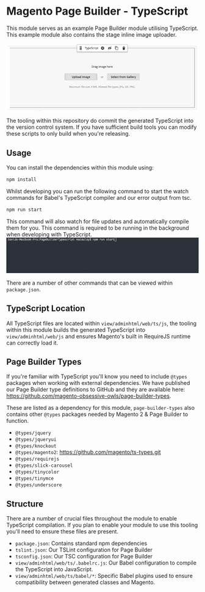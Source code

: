 # Magento Page Builder - TypeScript

This module serves as an example Page Builder module utilising TypeScript. This example module also contains the stage inline image uploader.

![](images/stage.png)

The tooling within this repository do commit the generated TypeScript into the version control system. If you have sufficient build tools you can modify these scripts to only build when you're releasing.

## Usage
You can install the dependencies within this module using:
```bash
npm install
```

Whilst developing you can run the following command to start the watch commands for Babel's TypeScript compiler and our error output from tsc.
```bash
npm run start
```
This command will also watch for file updates and automatically compile them for you. This command is required to be running in the background when developing with TypeScript.
![](images/npm-run-start.gif)

There are a number of other commands that can be viewed within `package.json`.

## TypeScript Location
All TypeScript files are located within `view/adminhtml/web/ts/js`, the tooling within this module builds the generated TypeScript into `view/adminhtml/web/js` and ensures Magento's built in RequireJS runtime can correctly load it.

## Page Builder Types
If you're familiar with TypeScript you'll know you need to include `@types` packages when working with external dependencies. We have published our Page Builder type definitions to GitHub and they are available here: https://github.com/magento-obsessive-owls/page-builder-types.

These are listed as a dependency for this module, `page-builder-types` also contains other `@types` packages needed by Magento 2 & Page Builder to function.
- `@types/jquery`
- `@types/jqueryui`
- `@types/knockout`
- `@types/magento2`: https://github.com/magento/ts-types.git
- `@types/requirejs`
- `@types/slick-carousel`
- `@types/tinycolor`
- `@types/tinymce`
- `@types/underscore`

## Structure
There are a number of crucial files throughout the module to enable TypeScript compilation. If you plan to enable your module to use this tooling you'll need to ensure these files are present.
- `package.json`: Contains standard npm dependencies
- `tslint.json`: Our TSLint configuration for Page Builder
- `tsconfig.json`: Our TSC configuration for Page Builder
- `view/adminhtml/web/ts/.babelrc.js`: Our Babel configuration to compile the TypeScript into JavaScript.
- `view/adminhtml/web/ts/babel/*`: Specific Babel plugins used to ensure compatibility between generated classes and Magento.
